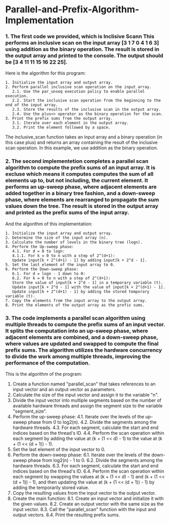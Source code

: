 # Parallel-and-Prefix-Algorithm-Implementation

   ### 1. The first code we provided, which is Inclisive Scann This performs an inclusive scan on the input array [3 1 7 0 4 1 6 3] using addition as the binary operation. The result is stored in the output array and printed to the console. The output should be [3 4 11 11 15 16 22 25].

Here is the algorithm for this program:

    1. Initialize the input array and output array.
    2. Perform parallel inclusive scan operation on the input array.
       2.1. Use the par_unseq execution policy to enable parallel execution.
       2.2. Start the inclusive scan operation from the beginning to the end of the input array.
       2.3. Store the results of the inclusive scan in the output array.
       2.4. Use the plus<> operator as the binary operation for the scan.
    3. Print the prefix sums from the output array.
       3.1. Iterate over each element in the output array.
       3.2. Print the element followed by a space.

The inclusive_scan function takes an input array and a binary operation (in this case plus) and returns an array containing the result of the inclusive scan operation. In this example, we use addition as the binary operation.  
 ###   2. The second implementetion completes a parallel scan algorithm to compute the prefix sums of an input array. It is excluse which means it computes computes the sum of all elements up to, but not including, the current element. It performs an up-sweep phase, where adjacent elements are added together in a binary tree fashion, and a down-sweep phase, where elements are rearranged to propagate the sum values down the tree. The result is stored in the output array and printed as the prefix sums of the input array.    
And the algorithm of this implementation:

    1. Initialize the input array and output array.
    2. Determine the size of the input array (n).
    3. Calculate the number of levels in the binary tree (logn).
    4. Perform the Up-sweep phase:
       4.1. For d = 0 to logn:
       4.1.1. For k = 0 to n with a step of 2^(d+1):
       Update input[k + 2^(d+1) - 1] by adding input[k + 2^d - 1].
    5. Set the last element of the input array to 0.
    6. Perform the Down-sweep phase:
       6.1. For d = logn - 1 down to 0:
       6.2. For k = 0 to n with a step of 2^(d+1):
       Store the value of input[k + 2^d - 1] in a temporary variable (t).
       Update input[k + 2^d - 1] with the value of input[k + 2^(d+1) - 1].
       Update input[k + 2^(d+1) - 1] by adding the stored temporary variable (t).
    7. Copy the elements from the input array to the output array.
    8. Print the elements of the output array as the prefix sums.

   ### 3. The code implements a parallel scan algorithm using multiple threads to compute the prefix sums of an input vector. It splits the computation into an up-sweep phase, where adjacent elements are combined, and a down-sweep phase, where values are updated and swapped to compute the final prefix sums. The algorithm utilizes the hardware concurrency to divide the work among multiple threads, improving the performance of the computation.
   This is the algorithm of the program: 
   
   1. Create a function named "parallel_scan" that takes references to an input vector and an output vector as parameters.
2. Calculate the size of the input vector and assign it to the variable "n".
3. Divide the input vector into multiple segments based on the number of available hardware threads and assign the segment size to the variable "segment_size".
4. Perform the up-sweep phase:
    4.1. Iterate over the levels of the up-sweep phase from 0 to log2(n).
    4.2. Divide the segments among the hardware threads.
    4.3. For each segment, calculate the start and end indices based on the thread's ID.
    4.4. Perform the scan operation within each segment by adding the value at (k + (1 << d) - 1) to the value at (k + (1 << (d + 1)) - 1).
5. Set the last element of the input vector to 0.
6. Perform the down-sweep phase:
    6.1. Iterate over the levels of the down-sweep phase from log2(n) - 1 to 0.
    6.2. Divide the segments among the hardware threads.
    6.3. For each segment, calculate the start and end indices based on the thread's ID.
    6.4. Perform the scan operation within each segment by swapping the values at (k + (1 << d) - 1) and (k + (1 << (d + 1)) - 1), and then updating the value at (k + (1 << (d + 1)) - 1) by adding the temporarily stored value.
7. Copy the resulting values from the input vector to the output vector.
8. Create the main function:
    8.1. Create an input vector and initialize it with the given values.
    8.2. Create an output vector with the same size as the input vector.
    8.3. Call the "parallel_scan" function with the input and output vectors.
    8.4. Print the resulting prefix sums.



    
